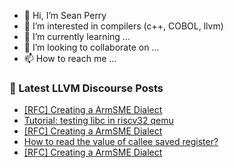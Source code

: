 - 👋 Hi, I’m Sean Perry
- 👀 I’m interested in compilers (c++, COBOL, llvm)
- 🌱 I’m currently learning ...
- 💞️ I’m looking to collaborate on ...
- 📫 How to reach me ...

<!---
s66perry/s66perry is a ✨ special ✨ repository because its `README.md` (this file) appears on your GitHub profile.
You can click the Preview link to take a look at your changes.
--->
### 📕 Latest LLVM Discourse Posts

<!-- DISCOURSE-LLVM:START -->
- [[RFC] Creating a ArmSME Dialect](https://discourse.llvm.org/t/rfc-creating-a-armsme-dialect/67208?page=4#post_61)
- [Tutorial: testing libc in riscv32 qemu](https://discourse.llvm.org/t/tutorial-testing-libc-in-riscv32-qemu/70356#post_3)
- [[RFC] Creating a ArmSME Dialect](https://discourse.llvm.org/t/rfc-creating-a-armsme-dialect/67208?page=3#post_60)
- [How to read the value of callee saved register?](https://discourse.llvm.org/t/how-to-read-the-value-of-callee-saved-register/70363#post_3)
- [[RFC] Creating a ArmSME Dialect](https://discourse.llvm.org/t/rfc-creating-a-armsme-dialect/67208?page=3#post_59)
<!-- DISCOURSE-LLVM:END -->
